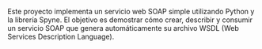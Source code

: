 Este proyecto implementa un servicio web SOAP simple utilizando Python y la librería Spyne.
El objetivo es demostrar cómo crear, describir y consumir un servicio SOAP que genera automáticamente su archivo WSDL (Web Services Description Language).
